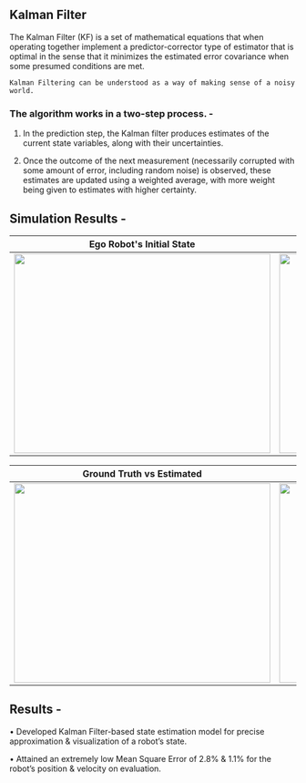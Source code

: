 ## Kalman Filter
The Kalman Filter (KF) is a set of mathematical equations that when operating together implement a predictor-corrector type of estimator that is optimal in the sense that it minimizes the estimated error covariance when some presumed conditions are met.

```
Kalman Filtering can be understood as a way of making sense of a noisy world.
```
### The algorithm works in a two-step process. - 

1. In the prediction step, the Kalman filter produces estimates of the current state variables, along with their uncertainties. 

2. Once the outcome of the next measurement (necessarily corrupted with some amount of error, including random noise) is observed, these estimates are updated using a weighted average, with more weight being given to estimates with higher certainty.

## Simulation Results - 
 
 Ego Robot's Initial State      | Ego Robot's State with Noise |
| :-----------: | :-----------: |
|   <image src="https://github.com/souvik0306/Kalman-Filter/blob/main/Media/Figure_2.png" width="450" height="350"> | <image src="https://github.com/souvik0306/Kalman-Filter/blob/main/Media/Figure_3_noise.png" width="450" height="350"> |
 
 Ground Truth vs Estimated     | Ego Robot's State with Disturbance |
| :-----------: | :-----------: |
|   <image src="https://github.com/souvik0306/Kalman-Filter/blob/main/Media/Figure_5_analysis.png" width="450" height="350"> | <image src="https://github.com/souvik0306/Kalman-Filter/blob/main/Media/Figure_6_analysis.png" width="450" height="350"> |

## Results - 
• Developed Kalman Filter-based state estimation model for precise approximation & visualization of a robot’s state. 

• Attained an extremely low Mean Square Error of 2.8% & 1.1% for the robot’s position & velocity on evaluation.
